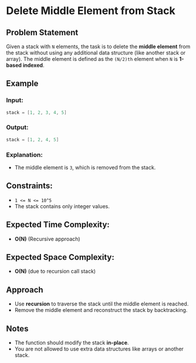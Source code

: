 # Delete Middle Element from Stack

## Problem Statement
Given a stack with `N` elements, the task is to delete the **middle element** from the stack without using any additional data structure (like another stack or array). The middle element is defined as the `(N/2)th` element when `N` is **1-based indexed**.

## Example
### Input:
```cpp
stack = [1, 2, 3, 4, 5]
```

### Output:
```cpp
stack = [1, 2, 4, 5]
```

### Explanation:
- The middle element is `3`, which is removed from the stack.

## Constraints:
- `1 <= N <= 10^5`
- The stack contains only integer values.

## Expected Time Complexity:
- **O(N)** (Recursive approach)

## Expected Space Complexity:
- **O(N)** (due to recursion call stack)

## Approach
- Use **recursion** to traverse the stack until the middle element is reached.
- Remove the middle element and reconstruct the stack by backtracking.

## Notes
- The function should modify the stack **in-place**.
- You are not allowed to use extra data structures like arrays or another stack.